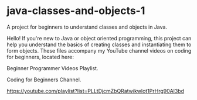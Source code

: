# java-classes-and-objects-1
A project for beginners to understand classes and objects in Java.

Hello! If you're new to Java or object oriented programming, this project can help you understand the basics of creating classes and instantiating them to form objects. These files accompany my YouTube channel videos on coding for beginners, located here:  


Beginner Programmer Videos Playlist. 

Coding for Beginners Channel. 

https://youtube.com/playlist?list=PLLtDjcmZbQRatwikwlot1PrHrg90Al3bd
